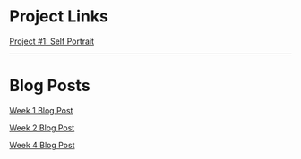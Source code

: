 
# Project Links

[Project #1: Self Portrait](selfieish.html)

--- 

# Blog Posts

[Week 1 Blog Post](Week1Blog.md)

[Week 2 Blog Post](week2blog.md)

[Week 4 Blog Post](week3blog.md)
